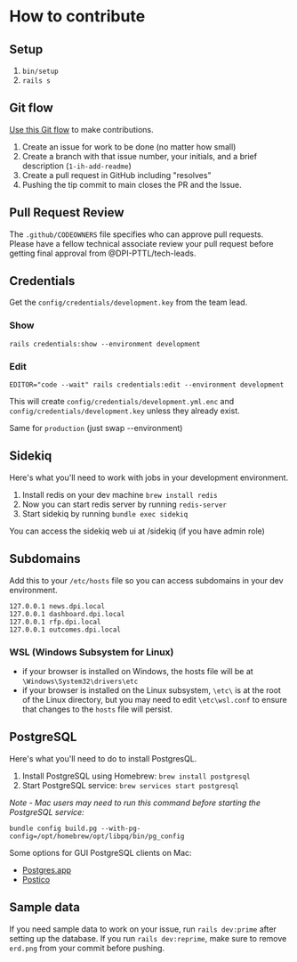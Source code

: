 # How to contribute

## Setup

1. `bin/setup`
1. `rails s`

## Git flow

[Use this Git flow](https://thoughtbot.com/playbook/developing/code-reviews) to make contributions.

1. Create an issue for work to be done (no matter how small)
2. Create a branch with that issue number, your initials, and a brief description (`1-ih-add-readme`)
3. Create a pull request in GitHub including "resolves"
4. Pushing the tip commit to main closes the PR and the Issue.

## Pull Request Review

The `.github/CODEOWNERS` file specifies who can approve pull requests. Please have a fellow technical associate review your pull request before getting final approval from @DPI-PTTL/tech-leads.

## Credentials

Get the `config/credentials/development.key` from the team lead.

### Show

`rails credentials:show --environment development`

### Edit

`EDITOR="code --wait" rails credentials:edit --environment development`

This will create `config/credentials/development.yml.enc` and `config/credentials/development.key` unless they already exist.

Same for `production` (just swap --environment)

## Sidekiq

Here's what you'll need to work with jobs in your development environment.

1. Install redis on your dev machine `brew install redis`
2. Now you can start redis server by running `redis-server`
3. Start sidekiq by running `bundle exec sidekiq`

You can access the sidekiq web ui at /sidekiq (if you have admin role)

## Subdomains

Add this to your `/etc/hosts` file so you can access subdomains in your dev environment.

```
127.0.0.1 news.dpi.local
127.0.0.1 dashboard.dpi.local
127.0.0.1 rfp.dpi.local
127.0.0.1 outcomes.dpi.local
```

### WSL (Windows Subsystem for Linux)

- if your browser is installed on Windows, the hosts file will be at `\Windows\System32\drivers\etc`
- if your browser is installed on the Linux subsystem, `\etc\` is at the root of the Linux directory, but you may need to edit `\etc\wsl.conf` to ensure that changes to the `hosts` file will persist.

## PostgreSQL

Here's what you'll need to do to install PostgresQL.

1. Install PostgreSQL using Homebrew: `brew install postgresql`
2. Start PostgreSQL service: `brew services start postgresql`

_Note - Mac users may need to run this command before starting the PostgreSQL service:_

`bundle config build.pg --with-pg-config=/opt/homebrew/opt/libpq/bin/pg_config`

Some options for GUI PostgreSQL clients on Mac:

- [Postgres.app](https://postgresapp.com/)
- [Postico](https://eggerapps.at/postico/v1.php)

## Sample data

If you need sample data to work on your issue, run `rails dev:prime` after setting up the database.
If you run `rails dev:reprime`, make sure to remove `erd.png` from your commit before pushing.
